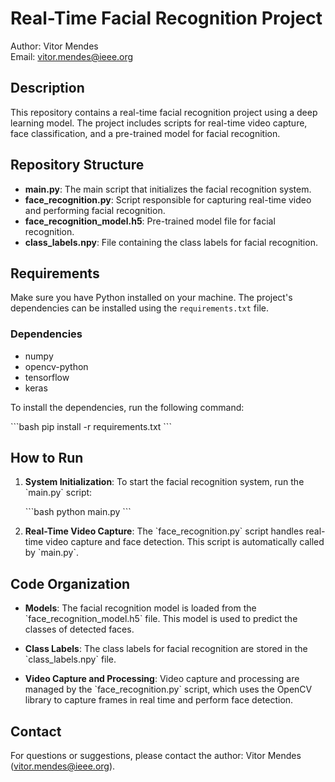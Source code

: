 
# Real-Time Facial Recognition Project

Author: Vitor Mendes  
Email: vitor.mendes@ieee.org

## Description

This repository contains a real-time facial recognition project using a deep learning model. The project includes scripts for real-time video capture, face classification, and a pre-trained model for facial recognition.

## Repository Structure

- **main.py**: The main script that initializes the facial recognition system.
- **face_recognition.py**: Script responsible for capturing real-time video and performing facial recognition.
- **face_recognition_model.h5**: Pre-trained model file for facial recognition.
- **class_labels.npy**: File containing the class labels for facial recognition.

## Requirements

Make sure you have Python installed on your machine. The project's dependencies can be installed using the `requirements.txt` file.

### Dependencies

- numpy
- opencv-python
- tensorflow
- keras

To install the dependencies, run the following command:

\`\`\`bash
pip install -r requirements.txt
\`\`\`

## How to Run

1. **System Initialization**: To start the facial recognition system, run the \`main.py\` script:

   \`\`\`bash
   python main.py
   \`\`\`

2. **Real-Time Video Capture**: The \`face_recognition.py\` script handles real-time video capture and face detection. This script is automatically called by \`main.py\`.

## Code Organization

- **Models**: The facial recognition model is loaded from the \`face_recognition_model.h5\` file. This model is used to predict the classes of detected faces.

- **Class Labels**: The class labels for facial recognition are stored in the \`class_labels.npy\` file.

- **Video Capture and Processing**: Video capture and processing are managed by the \`face_recognition.py\` script, which uses the OpenCV library to capture frames in real time and perform face detection.

## Contact

For questions or suggestions, please contact the author: Vitor Mendes (vitor.mendes@ieee.org).